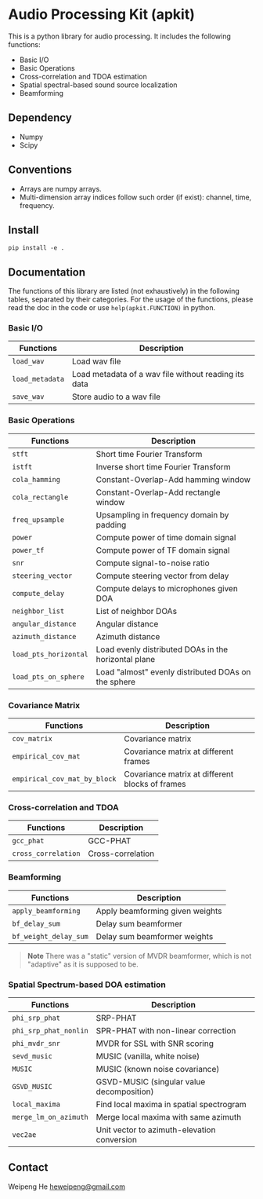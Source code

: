 Audio Processing Kit (apkit)
============================

This is a python library for audio processing. It includes the following functions:

* Basic I/O
* Basic Operations
* Cross-correlation and TDOA estimation
* Spatial spectral-based sound source localization
* Beamforming

Dependency
----------

* Numpy
* Scipy

Conventions
-----------

* Arrays are numpy arrays.
* Multi-dimension array indices follow such order (if exist): channel, time, frequency.

Install
-------

```
pip install -e .
```

Documentation
-------------

The functions of this library are listed (not exhaustively) in the following tables, separated by their categories. For the usage of the functions, please read the doc in the code or use `help(apkit.FUNCTION)` in python.

### Basic I/O

| Functions       | Description                                          |
| --------------- | ---------------------------------------------------- |
| `load_wav`      | Load wav file                                        |
| `load_metadata` | Load metadata of a wav file without reading its data |
| `save_wav`      | Store audio to a wav file                            |

### Basic Operations

| Functions             | Description                                          |
| --------------------- | ---------------------------------------------------- |
| `stft`                | Short time Fourier Transform                         |
| `istft`               | Inverse short time Fourier Transform                 |
| `cola_hamming`        | Constant-Overlap-Add hamming window                  |
| `cola_rectangle`      | Constant-Overlap-Add rectangle window                |
| `freq_upsample`       | Upsampling in frequency domain by padding            |
| `power`               | Compute power of time domain signal                  |
| `power_tf`            | Compute power of TF domain signal                    |
| `snr`                 | Compute signal-to-noise ratio                        |
| `steering_vector`     | Compute steering vector from delay                   |
| `compute_delay`       | Compute delays to microphones given DOA              |
| `neighbor_list`       | List of neighbor DOAs                                |
| `angular_distance`    | Angular distance                                     |
| `azimuth_distance`    | Azimuth distance                                     |
| `load_pts_horizontal` | Load evenly distributed DOAs in the horizontal plane |
| `load_pts_on_sphere`  | Load "almost" evenly distributed DOAs on the sphere  |

### Covariance Matrix

| Functions                    | Description                                     |
| ---------------------------- | ----------------------------------------------- |
| `cov_matrix`                 | Covariance matrix                               |
| `empirical_cov_mat`          | Covariance matrix at different frames           |
| `empirical_cov_mat_by_block` | Covariance matrix at different blocks of frames |

### Cross-correlation and TDOA

| Functions           | Description       |
| ------------------- | ----------------- |
| `gcc_phat`          | GCC-PHAT          |
| `cross_correlation` | Cross-correlation |

### Beamforming

| Functions             | Description                     |
| --------------------- | ------------------------------- |
| `apply_beamforming`   | Apply beamforming given weights |
| `bf_delay_sum`        | Delay sum beamformer            |
| `bf_weight_delay_sum` | Delay sum beamformer weights    |

> **Note**
> There was a "static" version of MVDR beamformer, which is not "adaptive" as it is supposed to be.

### Spatial Spectrum-based DOA estimation

| Functions             | Description                                 |
| --------------------- | ------------------------------------------- |
| `phi_srp_phat`        | SRP-PHAT                                    |
| `phi_srp_phat_nonlin` | SPR-PHAT with non-linear correction         |
| `phi_mvdr_snr`        | MVDR for SSL with SNR scoring               |
| `sevd_music`          | MUSIC (vanilla, white noise)                |
| `MUSIC`               | MUSIC (known noise covariance)              |
| `GSVD_MUSIC`          | GSVD-MUSIC (singular value decomposition)   |
| `local_maxima`        | Find local maxima in spatial spectrogram    |
| `merge_lm_on_azimuth` | Merge local maxima with same azimuth        |
| `vec2ae`              | Unit vector to azimuth-elevation conversion |

Contact
-------

Weipeng He <heweipeng@gmail.com>

